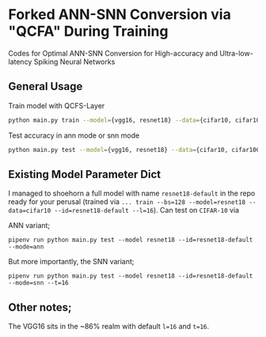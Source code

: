 # Forked ANN-SNN Conversion via "QCFA" During Training
Codes for Optimal ANN-SNN Conversion for High-accuracy and Ultra-low-latency Spiking Neural Networks

## General Usage

Train model with QCFS-Layer 

```bash
python main.py train --model={vgg16, resnet18} --data={cifar10, cifar100, imagenet} --id=YOUR_MODEL_NAME --l={1,..., 8}
```
Test accuracy in ann mode or snn mode

```bash
python main.py test --model={vgg16, resnet18} --data={cifar10, cifar100, imagenet} --id=YOUR_MODEL_NAME --mode={ann, snn} --t={1, ..., 8}
```
## Existing Model Parameter Dict
I managed to shoehorn a full model with name `resnet18-default` in the repo ready for your perusal (trained via `... train --bs=128 --model=resnet18 --data=cifar10 --id=resnet18-default --l=16`). Can test on `CIFAR-10` via

ANN variant;
```
pipenv run python main.py test --model resnet18 --id=resnet18-default --mode=ann
```

But more importantly, the SNN variant;
```
pipenv run python main.py test --model resnet18 --id=resnet18-default --mode=snn --t=16
```

## Other notes;
The VGG16 sits in the ~86% realm with default `l=16` and `t=16`.

